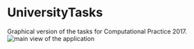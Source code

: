 # UniversityTasks
Graphical version of the tasks for Computational Practice 2017.
![main view of the application](https://pp.userapi.com/c639820/v639820036/421b9/LSuKtUtksCc.jpg)
